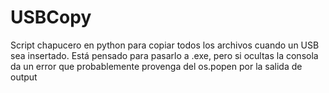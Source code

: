 # USBCopy
Script chapucero en python para copiar todos los archivos cuando un USB sea insertado.
Está pensado para pasarlo a .exe, pero si ocultas la consola da un error que probablemente provenga del os.popen por la salida de output
